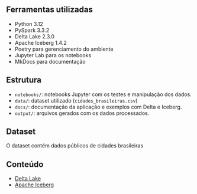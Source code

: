 
## Ferramentas utilizadas

- Python 3.12
- PySpark 3.3.2
- Delta Lake 2.3.0
- Apache Iceberg 1.4.2
- Poetry para gerenciamento do ambiente
- Jupyter Lab para os notebooks
- MkDocs para documentação

## Estrutura

- `notebooks/`: notebooks Jupyter com os testes e manipulação dos dados.
- `data/`: dataset utilizado (`cidades_brasileiras.csv`)
- `docs/`: documentação da aplicação e exemplos com Delta e Iceberg.
- `output/`: arquivos gerados com os dados processados.

## Dataset

O dataset contém dados públicos de cidades brasileiras

## Conteúdo

- [Delta Lake](delta.md)
- [Apache Iceberg](iceberg.md)
